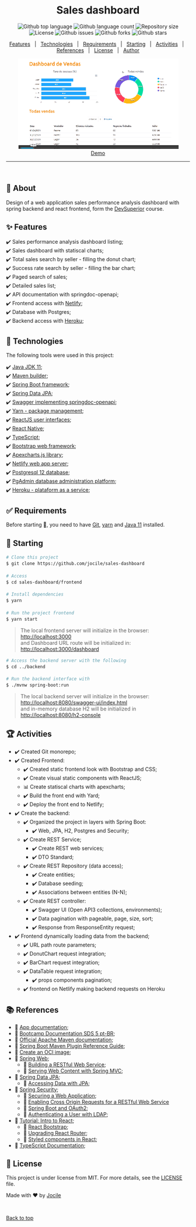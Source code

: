 <div align="center" id="top"> 
<h1 align="center">Sales dashboard</h1>

<p align="center">

  <img alt="Github top language" src="https://img.shields.io/github/languages/top/jocile/sales-dashboard?color=56BEB8">

  <img alt="Github language count" src="https://img.shields.io/github/languages/count/jocile/sales-dashboard?color=56BEB8">

  <img alt="Repository size" src="https://img.shields.io/github/repo-size/jocile/sales-dashboard?color=56BEB8">

  <img alt="License" src="https://img.shields.io/github/license/jocile/sales-dashboard?color=56BEB8">

  <img alt="Github issues" src="https://img.shields.io/github/issues/jocile/sales-dashboard?color=56BEB8" />

  <img alt="Github forks" src="https://img.shields.io/github/forks/jocile/sales-dashboard?color=56BEB8" />

  <img alt="Github stars" src="https://img.shields.io/github/stars/jocile/sales-dashboard?color=56BEB8" /> 
</p>
<!-- Status 
<h4 align="center">
	🚧  sales-dashboard 🚀 Under construction...  🚧
</h4>
-->
<p align="center">
  <a href="#sparkles-features">Features</a> &#xa0; | &#xa0;
  <a href="#rocket-technologies">Technologies</a> &#xa0; | &#xa0;
  <a href="#white_check_mark-requirements">Requirements</a> &#xa0; | &#xa0;
  <a href="#checkered_flag-starting">Starting</a> &#xa0; | &#xa0;
  <a href="#trophy">Activities</a> &#xa0; | &#xa0;
  <a href="#books-references">References</a> &#xa0; | &#xa0;
  <a href="#memo-license">License</a> &#xa0; | &#xa0;
  <a href="https://github.com/acenelio" target="_blank">Author</a>
</p>

<img src="documentation/images/app.gif" alt="sales-dashboard" />
<br>
<a href="https://dashboard-jocile.netlify.app/">Demo</a>

</div>
<hr>

&#xa0;

## :dart: About

Design of a web application sales performance analysis dashboard with spring backend and react frontend, form the [DevSuperior](https://devsuperior.com.br/) course.

## :sparkles: Features

:heavy_check_mark: Sales performance analysis dashboard listing;\
:heavy_check_mark: Sales dashboard with statiscal charts;\
:heavy_check_mark: Total sales search by seller - filling the donut chart;\
:heavy_check_mark: Success rate search by seller - filling the bar chart;\
:heavy_check_mark: Paged search of sales;\
:heavy_check_mark: Detailed sales list;\
:heavy_check_mark: API documentation with springdoc-openapi;\
:heavy_check_mark: Frontend access with [Netlify](https://dashboard-jocile.netlify.app/);\
:heavy_check_mark: Database with Postgres;\
:heavy_check_mark: Backend access with [Heroku](https://sales-dashboard-jocile.herokuapp.com/sellers);

## :rocket: Technologies

The following tools were used in this project:

:heavy_check_mark: [Java JDK 11](https://docs.oracle.com/en/java/javase/11/);\
:heavy_check_mark: [Maven builder](https://maven.apache.org/);\
:heavy_check_mark: [Spring Boot framework](https://glysns.gitbook.io/springframework/);\
:heavy_check_mark: [Spring Data JPA](https://docs.spring.io/spring-boot/docs/2.5.6/reference/htmlsingle/#boot-features-jpa-and-spring-data);\
:heavy_check_mark: [Swagger implementing springdoc-openapi](https://springdoc.org/);\
:heavy_check_mark: [Yarn - package management](https://yarnpkg.com/);\
:heavy_check_mark: [ReactJS user interfaces](https://pt-br.reactjs.org/);\
:heavy_check_mark: [React Native](https://reactnative.dev/);\
:heavy_check_mark: [TypeScript](https://www.typescriptlang.org/);\
:heavy_check_mark: [Bootstrap web framework](https://getbootstrap.com/);\
:heavy_check_mark: [Apexcharts.js library](https://apexcharts.com/);\
:heavy_check_mark: [Netlify web app server](https://www.netlify.com/);\
:heavy_check_mark: [Postgresql 12 database](https://www.postgresql.org/about/news/postgresql-12-released-1976/);\
:heavy_check_mark: [PgAdmin database administration platform](https://www.pgadmin.org/);\
:heavy_check_mark: [Heroku - plataform as a service](https://www.heroku.com/);

## :white_check_mark: Requirements

Before starting :checkered_flag:, you need to have [Git](https://git-scm.com), [yarn](https://yarnpkg.com/) and [Java 11](https://docs.oracle.com/en/java/javase/11/) installed.

## :checkered_flag: Starting

```bash
# Clone this project
$ git clone https://github.com/jocile/sales-dashboard

# Access
$ cd sales-dashboard/frontend

# Install dependencies
$ yarn

# Run the project frontend
$ yarn start
```

> The local frontend server will initialize in the browser: <http://localhost:3000>\
> and Dashboard URL route will be initialized in: <http://localhost:3000/dashboard>

```bash
# Access the backend server with the following
$ cd ../backend

# Run the backend interface with
$ ./mvnw spring-boot:run
```

> The local backend server will initialize in the browser: <http://localhost:8080/swagger-ui/index.html>\
> and in-memory database H2 will be initialized in <http://localhost:8080/h2-console>

## :trophy: Activities

- :heavy_check_mark: Created Git monorepo;
- :heavy_check_mark: Created Frontend:
  - :heavy_check_mark: Created static frontend look with Bootstrap and CSS;
  - :heavy_check_mark: Create visual static components with ReactJS;
  - :bar_chart: Create statiscal charts with apexcharts;
  - :heavy_check_mark: Build the front end with Yard;
  - :heavy_check_mark: Deploy the front end to Netlify;
- :heavy_check_mark: Create the backend:
  - :heavy_check_mark: Organized the project in layers with Spring Boot:
    - :heavy_check_mark: Web, JPA, H2, Postgres and Security;
  - :heavy_check_mark: Create REST Service;
    - :heavy_check_mark: Create REST web services;
    - :heavy_check_mark: DTO Standard;
  - :heavy_check_mark: Create REST Repository (data access);
    - :heavy_check_mark: Create entities;
    - :heavy_check_mark: Database seeding;
    - :heavy_check_mark: Associations between entities (N-N);
  - :heavy_check_mark: Create REST controller:
    - :heavy_check_mark: Swagger UI (Open API3 collections, environments);
    - :heavy_check_mark: Data pagination with pageable, page, size, sort;
    - :heavy_check_mark: Response from ResponseEntity<T> request;
- :heavy_check_mark: Frontend dynamically loading data from the backend;
  - :heavy_check_mark: URL path route parameters;
  - :heavy_check_mark: DonutChart request integration;
  - :heavy_check_mark: BarChart request integration;
  - :heavy_check_mark: DataTable request integration;
    - :heavy_check_mark: props components pagination;
  - :heavy_check_mark: frontend on Netlify making backend requests on Heroku

## :books: References

- :file_folder: [App documentation](documentation/);
- :link: [Bootcamp Documentation SDS 5 pt-BR](https://github.com/devsuperior/sds5);
- :link: [Official Apache Maven documentation](https://maven.apache.org/guides/index.html);
- :link: [Spring Boot Maven Plugin Reference Guide](https://docs.spring.io/spring-boot/docs/2.4.12/maven-plugin/reference/htmlsingle/);
- :link: [Create an OCI image](https://docs.spring.io/spring-boot/docs/2.4.12/maven-plugin/reference/html/#build-image);
- :link: [Spring Web](https://docs.spring.io/spring-boot/docs/2.5.6/reference/htmlsingle/#features.developing-web-applications);
  - :link: [Building a RESTful Web Service](https://spring.io/guides/gs/rest-service/);
  - :link: [Serving Web Content with Spring MVC](https://spring.io/guides/gs/serving-web-content/);
- :link: [Spring Data JPA](https://docs.spring.io/spring-boot/docs/2.5.6/reference/htmlsingle/#features.sql.jpa-and-spring-data);
  - :link: [Accessing Data with JPA](https://spring.io/guides/gs/accessing-data-jpa/);
- :link: [Spring Security](https://docs.spring.io/spring-boot/docs/2.7.0/reference/htmlsingle/#web.security);
  - :link: [Securing a Web Application](https://spring.io/guides/gs/securing-web/);
  - :link: [Enabling Cross Origin Requests for a RESTful Web Service](https://spring.io/blog/2022/02/21/spring-security-without-the-websecurityconfigureradapter)
  - :link: [Spring Boot and OAuth2](https://spring.io/guides/tutorials/spring-boot-oauth2/);
  - :link: [Authenticating a User with LDAP](https://spring.io/guides/gs/authenticating-ldap/);
- :link: [Tutorial: Intro to React](https://reactjs.org/tutorial/tutorial.html);
  - :link: [React Bootstrap](https://react-bootstrap.github.io/);
  - :link: [Upgrading React Router](https://reactrouter.com/docs/en/v6/upgrading/reach);
  - :link: [Styled components in React](https://styled-components.com/docs/basics);
- :link: [TypeScript Documentation](https://www.typescriptlang.org/docs/);

## :memo: License

This project is under license from MIT. For more details, see the [LICENSE](LICENSE.md) file.

Made with :heart: by <a href="https://github.com/jocile" target="_blank">Jocile</a>

&#xa0;

<a href="#top">Back to top</a>
